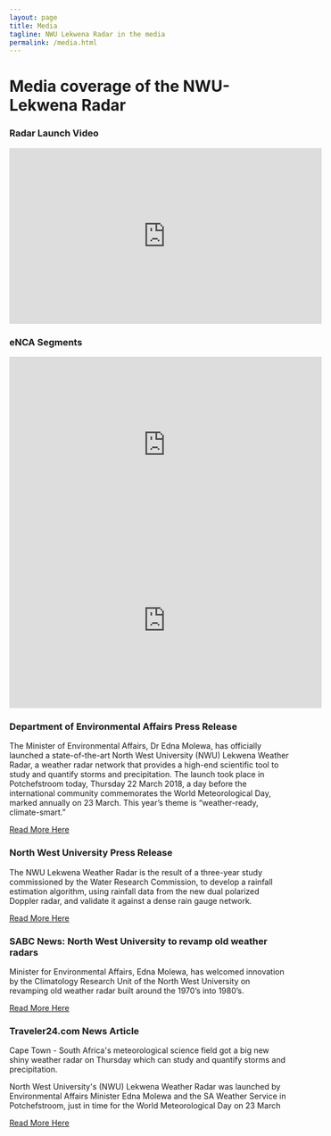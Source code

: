 ```yaml
---
layout: page
title: Media
tagline: NWU Lekwena Radar in the media
permalink: /media.html
---
```


# Media coverage of the NWU-Lekwena Radar

### Radar Launch Video
<center>
<iframe width="560" height="315" src="https://www.youtube.com/embed/Qx6tBsroYp4?rel=0&amp;controls=0" frameborder="0" allow="autoplay; encrypted-media" allowfullscreen>
</iframe>
</center>

### eNCA Segments
<center>
<iframe width="560" height="315" src="https://www.youtube.com/embed/_24UmPmp7Nw?rel=0&amp;controls=0&amp;showinfo=0" frameborder="0" allow="autoplay; encrypted-media" allowfullscreen></iframe>
</center>

<center>
<iframe width="560" height="315" src="https://www.youtube.com/embed/MHTK52bovg8?rel=0&amp;controls=0" frameborder="0" allow="autoplay; encrypted-media" allowfullscreen></iframe>
</center>

### Department of Environmental Affairs Press Release
The Minister of Environmental Affairs, Dr Edna Molewa, has officially launched
a state-of-the-art North West University (NWU) Lekwena Weather Radar, a weather
radar network that provides a high-end scientific tool to study and quantify
storms and precipitation.  The launch took place in Potchefstroom today,
Thursday 22 March 2018, a day before the international community commemorates
the World Meteorological Day, marked annually on 23 March. This year’s theme is
“weather-ready, climate-smart.”

[Read More
Here](https://www.environment.gov.za/mediarelease/molewa_launchesweather_radar_northwest_university)

### North West University Press Release
The NWU Lekwena Weather Radar is the result of a three-year study commissioned
by the Water Research Commission, to develop a rainfall estimation algorithm,
using rainfall data from the new dual polarized Doppler radar, and validate it
against a dense rain gauge network.

[Read More Here](http://news.nwu.ac.za/nwu-launches-lekwena-weather-radar)

### SABC News: North West University to revamp old weather radars
Minister for Environmental Affairs, Edna Molewa, has welcomed innovation by the
Climatology Research Unit of the North West University on revamping old weather
radar built around the 1970’s into 1980’s.

[Read More Here](http://www.sabcnews.com/sabcnews/minister-applauds-north-west-universitys-innovation/)

### Traveler24.com News Article
Cape Town - South Africa's meteorological science field got a big new shiny
weather radar on Thursday which can study and quantify storms and
precipitation. 

North West University's (NWU) Lekwena Weather Radar was launched by
Environmental Affairs Minister Edna Molewa and the SA Weather Service in
Potchefstroom, just in time for the World Meteorological Day on 23 March

[Read More
Here](http://www.traveller24.com/News/WeatherUpdate/worldmeteorologicalday-sa-university-launches-new-weather-radar-to-monitor-storms-20180322)

